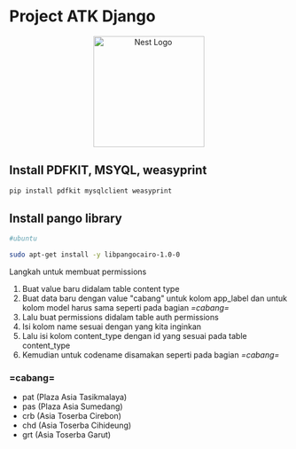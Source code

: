 
<h1>Project ATK Django</h1>

<p align="center">
  <a><img src="https://encrypted-tbn0.gstatic.com/images?q=tbn:ANd9GcQqwPdqgkrKMfhAhX2gEAbLFfQK1T6r94FEZw&s" width="200" alt="Nest Logo" /></a>
</p>

## Install PDFKIT, MSYQL, weasyprint

```bash
pip install pdfkit mysqlclient weasyprint
```

## Install pango library

```bash
#ubuntu

sudo apt-get install -y libpangocairo-1.0-0
```


Langkah untuk membuat permissions
1. Buat value baru didalam table content type
2. Buat data baru dengan value "cabang" untuk kolom app_label dan untuk kolom model harus sama seperti pada bagian *=cabang=*
3. Lalu buat permissions didalam table auth permissions
4. Isi kolom name sesuai dengan yang kita inginkan 
5. Lalu isi kolom content_type dengan id yang sesuai pada table content_type
6. Kemudian untuk codename disamakan seperti pada bagian *=cabang=*


### =cabang=
 - pat (Plaza Asia Tasikmalaya)
 - pas (Plaza Asia Sumedang)
 - crb (Asia Toserba Cirebon)
 - chd (Asia Toserba Cihideung)
 - grt (Asia Toserba Garut)
